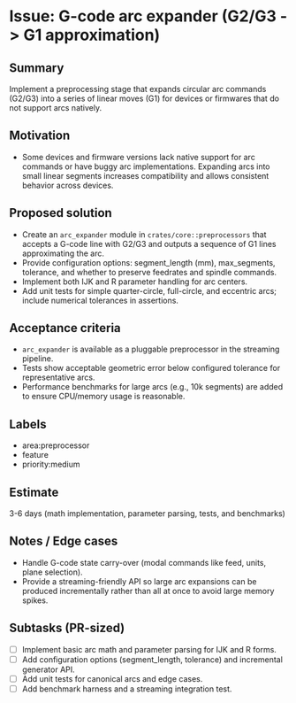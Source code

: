 # Issue: G-code arc expander (G2/G3 -> G1 approximation)

Summary
-------
Implement a preprocessing stage that expands circular arc commands (G2/G3) into a series of linear moves (G1) for devices or firmwares that do not support arcs natively.

Motivation
----------
- Some devices and firmware versions lack native support for arc commands or have buggy arc implementations. Expanding arcs into small linear segments increases compatibility and allows consistent behavior across devices.

Proposed solution
-----------------
- Create an `arc_expander` module in `crates/core::preprocessors` that accepts a G-code line with G2/G3 and outputs a sequence of G1 lines approximating the arc.
- Provide configuration options: segment_length (mm), max_segments, tolerance, and whether to preserve feedrates and spindle commands.
- Implement both IJK and R parameter handling for arc centers.
- Add unit tests for simple quarter-circle, full-circle, and eccentric arcs; include numerical tolerances in assertions.

Acceptance criteria
-------------------
- `arc_expander` is available as a pluggable preprocessor in the streaming pipeline.
- Tests show acceptable geometric error below configured tolerance for representative arcs.
- Performance benchmarks for large arcs (e.g., 10k segments) are added to ensure CPU/memory usage is reasonable.

Labels
------
- area:preprocessor
- feature
- priority:medium

Estimate
--------
3-6 days (math implementation, parameter parsing, tests, and benchmarks)

Notes / Edge cases
------------------
- Handle G-code state carry-over (modal commands like feed, units, plane selection).
- Provide a streaming-friendly API so large arc expansions can be produced incrementally rather than all at once to avoid large memory spikes.

Subtasks (PR-sized)
--------------------
- [ ] Implement basic arc math and parameter parsing for IJK and R forms.
- [ ] Add configuration options (segment_length, tolerance) and incremental generator API.
- [ ] Add unit tests for canonical arcs and edge cases.
- [ ] Add benchmark harness and a streaming integration test.
